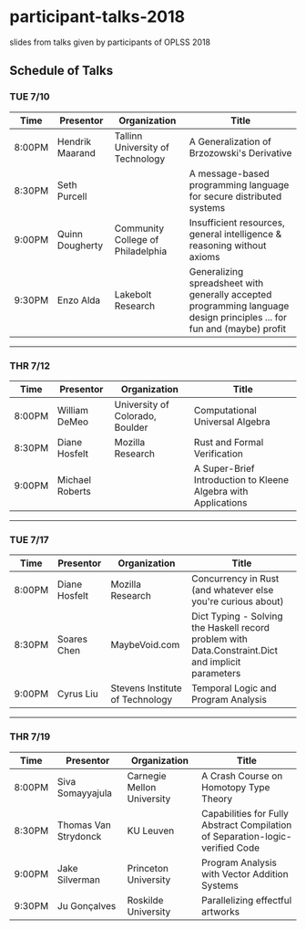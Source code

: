 # participant-talks-2018
slides from talks given by participants of OPLSS 2018

## Schedule of Talks

### TUE 7/10 
| Time	 | Presentor	| Organization | Title |
| ---   | ---    | ---        | ---          |
| 8:00PM	| Hendrik Maarand  | Tallinn University of Technology | A Generalization of Brzozowski's Derivative |
| 8:30PM	| Seth Purcell  |  | A message-based programming language for secure distributed systems |
| 9:00PM	| Quinn Dougherty |  Community College of Philadelphia | Insufficient resources, general intelligence & reasoning without axioms |
| 9:30PM | Enzo Alda | Lakebolt Research | Generalizing spreadsheet with generally accepted programming language design principles ... for fun and (maybe) profit |

---

### THR 7/12 
| Time	 | Presentor	| Organization | Title |
| ---   | ---    | ---        | ---          |
| 8:00PM | William DeMeo | University of Colorado, Boulder | Computational Universal Algebra |
| 8:30PM | Diane Hosfelt | Mozilla Research | Rust and Formal Verification |
| 9:00PM | Michael Roberts | | A Super-Brief Introduction to Kleene Algebra with Applications |

---

### TUE 7/17 
| Time	 | Presentor	| Organization | Title |
| ---   | ---    | ---   | ---          |
| 8:00PM | Diane Hosfelt | Mozilla Research | Concurrency in Rust (and whatever else you're curious about) |
| 8:30PM | Soares Chen | MaybeVoid.com | Dict Typing - Solving the Haskell record problem with Data.Constraint.Dict and implicit parameters |
| 9:00PM | Cyrus Liu | Stevens Institute of Technology | Temporal Logic and Program Analysis |

---

### THR 7/19	
| Time	 | Presentor	| Organization | Title |
| ---   | ---    | ---   | ---          |
| 8:00PM	| Siva Somayyajula | Carnegie Mellon University | A Crash Course on Homotopy Type Theory |
| 8:30PM | Thomas Van Strydonck | KU Leuven | Capabilities for Fully Abstract Compilation of Separation-logic-verified Code |
| 9:00PM | Jake Silverman | Princeton University | Program Analysis with Vector Addition Systems |
| 9:30PM | Ju Gonçalves | Roskilde University | Parallelizing effectful artworks |
